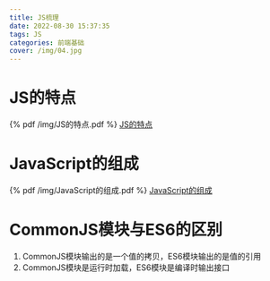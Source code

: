 ```yaml
---
title: JS梳理
date: 2022-08-30 15:37:35
tags: JS
categories: 前端基础
cover: /img/04.jpg
---
```

# JS的特点
{% pdf /img/JS的特点.pdf %}
<a href='/img/JS的特点.pdf'>JS的特点<a>
# JavaScript的组成
{% pdf /img/JavaScript的组成.pdf %}
<a href='/img/JavaScript的组成.pdf'>JavaScript的组成<a>

# CommonJS模块与ES6的区别
1. CommonJS模块输出的是一个值的拷贝，ES6模块输出的是值的引用
2. CommonJS模块是运行时加载，ES6模块是编译时输出接口